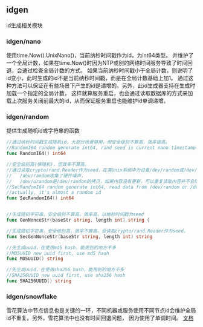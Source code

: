 ## idgen
id生成相关模块

### idgen/nano
使用time.Now().UnixNano()，当前纳秒时间戳作为id，为int64类型。
并维护了一个全局计数，如果在time.Now()时因为NTP或别的网络时间服务导致了时间回退，会通过检查全局计数的方式。
如果当前纳秒时间戳小于全局计数，则说明了id变小，此时生成的id不是当前纳秒时间戳，而是在全局计数基础上加1。
通过这种方法可以保证在有些场景下产生的id是递增的。另外，此id生成器支持在生成时加载一个指定的全局计数，
这样就算服务重启，也会通过读取数据库的方式来加载上次服务关闭前最大的id，从而保证服务重启也能维护id单调递增。

### idgen/random
提供生成随机id或字符串的函数

```go
//通过纳秒时间戳生成随机id，大部分场景够用，但安全级别不算高，效率很高。
//RandomI64 random generate int64, rand seed is current nano timestamp
func RandomI64() int64

//安全级别高(够随机)，但效率不算高。
//通过读取crypto/rand.Reader作为seed，在类Unix系统中为设备/dev/random或/dev/urandom 
//   /dev/random收集了硬件噪声，
//   /dev/urandom是/dev/random的拷贝，如果内容没有更新，可以重复读取内容并不会阻塞。
//SecRandomI64 random generate int64, read data from /dev/random or /dev/urandom
//actually, it's almost a random id
func SecRandomI64() int64


//生成随机字符串，安全级别不算高，效率高，以纳秒时间戳为seed
func GenNonceStr(baseStr string, length int) string {

//生成随机字符串，安全级别高，效率不算高，会读取crypto/rand.Reader作为seed。
func SecGenNonceStr(baseStr string, length int) string

//先生成uuid，在使用md5 hash，能用到的地方不多
//MD5UUID new uuid first, use md5 hash
func MD5UUID() string

//先生成uuid，在使用sha256 hash，能用到的地方不多
//SHA256UUID new uuid first, use sha256 hash
func SHA256UUID() string
```

### idgen/snowflake
雪花算法中节点信息也是关键的一环，不同机器或服务使用不同节点id会维护全局id不重复。另外，雪花算法中也没有时间回退问题，
因为使用了单调时间。
[文档](./snowflake/README.md)
